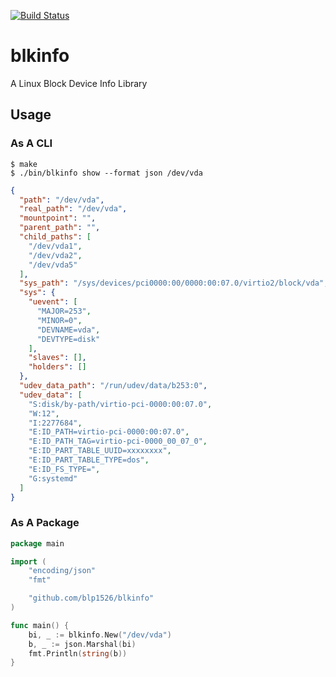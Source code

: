 [![Build Status](https://travis-ci.org/blp1526/blkinfo.svg?branch=master)](https://travis-ci.org/blp1526/blkinfo)

# blkinfo

A Linux Block Device Info Library

## Usage

### As A CLI

```
$ make
$ ./bin/blkinfo show --format json /dev/vda
```

```json
{
  "path": "/dev/vda",
  "real_path": "/dev/vda",
  "mountpoint": "",
  "parent_path": "",
  "child_paths": [
    "/dev/vda1",
    "/dev/vda2",
    "/dev/vda5"
  ],
  "sys_path": "/sys/devices/pci0000:00/0000:00:07.0/virtio2/block/vda",
  "sys": {
    "uevent": [
      "MAJOR=253",
      "MINOR=0",
      "DEVNAME=vda",
      "DEVTYPE=disk"
    ],
    "slaves": [],
    "holders": []
  },
  "udev_data_path": "/run/udev/data/b253:0",
  "udev_data": [
    "S:disk/by-path/virtio-pci-0000:00:07.0",
    "W:12",
    "I:2277684",
    "E:ID_PATH=virtio-pci-0000:00:07.0",
    "E:ID_PATH_TAG=virtio-pci-0000_00_07_0",
    "E:ID_PART_TABLE_UUID=xxxxxxxx",
    "E:ID_PART_TABLE_TYPE=dos",
    "E:ID_FS_TYPE=",
    "G:systemd"
  ]
}
```

### As A Package

```go
package main

import (
	"encoding/json"
	"fmt"

	"github.com/blp1526/blkinfo"
)

func main() {
	bi, _ := blkinfo.New("/dev/vda")
	b, _ := json.Marshal(bi)
	fmt.Println(string(b))
}
```
